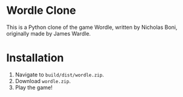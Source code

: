 # Wordle Clone
This is a Python clone of the game Wordle, written by Nicholas Boni, originally made by James Wardle.
# Installation
1. Navigate to `build/dist/wordle.zip`.
2. Download `wordle.zip`.
3. Play the game!
